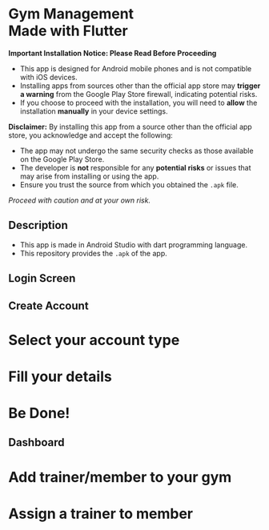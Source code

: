 # Gym Management <br /> Made with Flutter

**Important Installation Notice: Please Read Before Proceeding**

- This app is designed for Android mobile phones and is not compatible with iOS devices.
- Installing apps from sources other than the official app store may __trigger a warning__ from the Google Play Store firewall, indicating potential risks.
- If you choose to proceed with the installation, you will need to __allow__ the installation __manually__ in your device settings.

**Disclaimer:**
By installing this app from a source other than the official app store, you acknowledge and accept the following:
- The app may not undergo the same security checks as those available on the Google Play Store.
- The developer is __not__ responsible for any __potential risks__ or issues that may arise from installing or using the app.
- Ensure you trust the source from which you obtained the `.apk` file.

*Proceed with caution and at your own risk.*

## Description
- This app is made in Android Studio with dart programming language.
- This repository provides the `.apk` of the app.

## Login Screen

## Create Account

# Select your account type

# Fill your details

# Be Done!

## Dashboard

# Add trainer/member to your gym

# Assign a trainer to member

